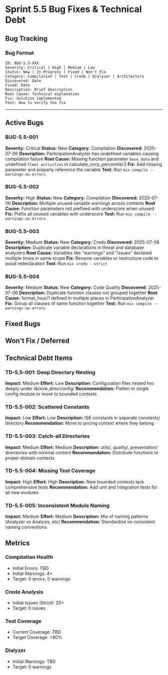 # Sprint 5.5 Bug Fixes & Technical Debt

## Bug Tracking

### Bug Format
```
ID: BUG-5.5-XXX
Severity: Critical | High | Medium | Low
Status: New | In Progress | Fixed | Won't Fix
Category: Compilation | Test | Credo | Dialyzer | Architecture
Discovered: Date
Fixed: Date
Description: Brief description
Root Cause: Technical explanation
Fix: Solution implemented
Test: How to verify the fix
```

---

## Active Bugs

### BUG-5.5-001
**Severity:** Critical
**Status:** New
**Category:** Compilation
**Discovered:** 2025-07-06
**Description:** ParticipationAnalyzer has undefined variables causing compilation failure
**Root Cause:** Missing function parameter `base_data` and undefined `fleet_activities` in calculate_corp_percentile/3
**Fix:** Add missing parameter and properly reference the variable
**Test:** Run `mix compile --warnings-as-errors`

### BUG-5.5-002
**Severity:** High
**Status:** New
**Category:** Compilation
**Discovered:** 2025-07-06
**Description:** Multiple unused variable warnings across contexts
**Root Cause:** Function parameters not prefixed with underscore when unused
**Fix:** Prefix all unused variables with underscore
**Test:** Run `mix compile --warnings-as-errors`

### BUG-5.5-003
**Severity:** Medium
**Status:** New
**Category:** Credo
**Discovered:** 2025-07-06
**Description:** Duplicate variable declarations in threat and database analyzers
**Root Cause:** Variables like "warnings" and "issues" declared multiple times in same scope
**Fix:** Rename variables or restructure code to avoid redeclaration
**Test:** Run `mix credo --strict`

### BUG-5.5-004
**Severity:** Medium
**Status:** New
**Category:** Code Quality
**Discovered:** 2025-07-06
**Description:** Duplicate function clauses not grouped together
**Root Cause:** format_hour/1 defined in multiple places in ParticipationAnalyzer
**Fix:** Group all clauses of same function together
**Test:** Run `mix compile --warnings-as-errors`

## Fixed Bugs

<!-- Move bugs here once they are resolved -->

## Won't Fix / Deferred

<!-- Document bugs that won't be fixed this sprint with justification -->

## Technical Debt Items

### TD-5.5-001: Deep Directory Nesting
**Impact:** Medium
**Effort:** Low
**Description:** Configuration files nested too deeply under lib/eve_dmv/config/
**Recommendation:** Flatten to single config module or move to bounded contexts

### TD-5.5-002: Scattered Constants
**Impact:** Low
**Effort:** Low
**Description:** ISK constants in separate constants/ directory
**Recommendation:** Move to pricing context where they belong

### TD-5.5-003: Catch-all Directories
**Impact:** Medium
**Effort:** Medium
**Description:** utils/, quality/, presentation/ directories with minimal content
**Recommendation:** Distribute functions to proper domain contexts

### TD-5.5-004: Missing Test Coverage
**Impact:** High
**Effort:** High
**Description:** New bounded contexts lack comprehensive tests
**Recommendation:** Add unit and integration tests for all new modules

### TD-5.5-005: Inconsistent Module Naming
**Impact:** Medium
**Effort:** Medium
**Description:** Mix of naming patterns (Analyzer vs Analysis, etc)
**Recommendation:** Standardize on consistent naming conventions

## Metrics

### Compilation Health
- Initial Errors: TBD
- Initial Warnings: 4+
- Target: 0 errors, 0 warnings

### Credo Analysis
- Initial Issues (Strict): 20+
- Target: 0 issues

### Test Coverage
- Current Coverage: TBD
- Target Coverage: >80%

### Dialyzer
- Initial Warnings: TBD
- Target: 0 warnings